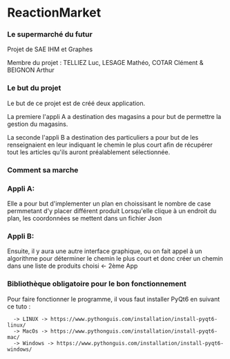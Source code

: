 # ReactionMarket

### Le supermarché du futur

Projet de SAE IHM et Graphes 

Membre du projet : TELLIEZ Luc, LESAGE Mathéo, COTAR Clément & BEIGNON Arthur

### Le but du projet

Le but de ce projet est de créé deux application.

La premiere l'appli A a destination des magasins a pour but de permettre la gestion du magasins.

La seconde l'appli B a destination des particuliers a pour but de les renseignaient en leur indiquant le chemin le plus court afin de récupérer tout les articles qu'ils auront préalablement sélectionnée.

### Comment sa marche


### Appli A:

Elle a pour but d'implementer un plan en choissisant le nombre de case permmetant d'y placer différent produit
Lorsqu'elle clique à un endroit du plan, les coordonnées se mettent dans un fichier Json 


### Appli B:

Ensuite, il y aura une autre interface graphique, ou on fait appel à un algorithme pour déterminer le chemin le plus court et donc créer un chemin dans une liste de produits choisi <- 2ème App

### Bibliothèque obligatoire pour le bon fonctionnement

Pour faire fonctionner le programme, il vous faut installer PyQt6 en suivant ce tuto : 

      -> LINUX -> https://www.pythonguis.com/installation/install-pyqt6-linux/
      -> MacOs -> https://www.pythonguis.com/installation/install-pyqt6-mac/
      -> Windows -> https://www.pythonguis.com/installation/install-pyqt6-windows/

      
